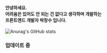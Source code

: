 <div>
 <h4>안녕하세요.
  <br/>
  어려움은 있어도 안 되는 건 없다고 생각하며 개발하는
  <br/>
  프론트엔드 개발자 박창수 입니다.
 </h4>

 ![Anurag's GitHub stats](https://github-readme-stats.vercel.app/api?username=changsu1993&show_icons=true&theme=dark&hide=stars,contribs&count_private=true)
 
  <h3>업데이트 중</h3> 
</div>

